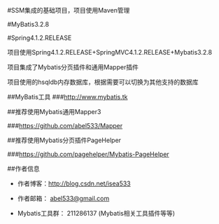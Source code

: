 #SSM集成的基础项目，项目使用Maven管理

#MyBatis3.2.8

#Spring4.1.2.RELEASE

项目使用Spring4.1.2.RELEASE+SpringMVC4.1.2.RELEASE+Mybatis3.2.8

项目集成了Mybatis分页插件和通用Mapper插件

项目使用的hsqldb内存数据库，根据需要可以切换为其他支持的数据库

##MyBatis工具
###http://www.mybatis.tk

##推荐使用Mybatis通用Mapper3

###https://github.com/abel533/Mapper

##推荐使用Mybatis分页插件PageHelper

###https://github.com/pagehelper/Mybatis-PageHelper

##作者信息

- 作者博客：http://blog.csdn.net/isea533

- 作者邮箱： abel533@gmail.com

- Mybatis工具群： 211286137 (Mybatis相关工具插件等等)
